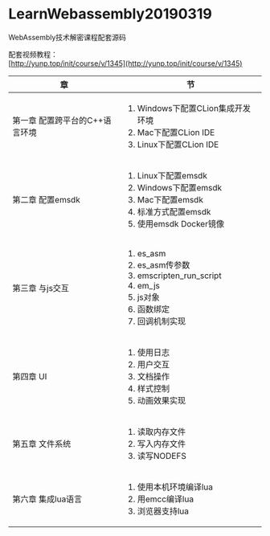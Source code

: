 # LearnWebassembly20190319
WebAssembly技术解密课程配套源码

配套视频教程：   
[http://yunp.top/init/course/v/1345](http://yunp.top/init/course/v/1345)

| 章 | 节 |
| --- | --- |
| 第一章 配置跨平台的C++语言环境 | <ol><li>Windows下配置CLion集成开发环境</li><li>Mac下配置CLion IDE</li><li>Linux下配置CLion IDE</li></ol> |
| 第二章 配置emsdk | <ol><li>Linux下配置emsdk</li><li>Windows下配置emsdk</li><li>Mac下配置emsdk</li><li>标准方式配置emsdk</li><li>使用emsdk Docker镜像</li></ol> |
| 第三章 与js交互 | <ol><li>es_asm</li><li>es_asm传参数</li><li>emscripten_run_script</li><li>em_js</li><li>js对象</li><li>函数绑定</li><li>回调机制实现</li></ol> |
| 第四章 UI | <ol><li>使用日志</li><li>用户交互</li><li>文档操作</li><li>样式控制</li><li>动画效果实现</li></ol> |
| 第五章 文件系统 | <ol><li>读取内存文件</li><li>写入内存文件</li><li>读写NODEFS</li></ol> |
| 第六章 集成lua语言 | <ol><li>使用本机环境编译lua</li><li>用emcc编译lua</li><li>浏览器支持lua</li></ol> |
